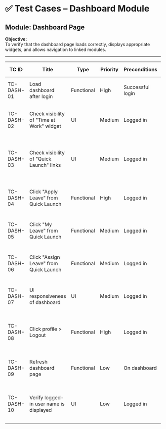 # ✅ Test Cases – Dashboard Module

## Module: Dashboard Page

**Objective:**  
To verify that the dashboard page loads correctly, displays appropriate widgets, and allows navigation to linked modules.

---

| TC ID          | Title                                      | Type       | Priority | Preconditions         | Test Steps                                                                                 | Expected Result                                       |
|----------------|--------------------------------------------|------------|----------|------------------------|--------------------------------------------------------------------------------------------|--------------------------------------------------------|
| TC-DASH-01     | Load dashboard after login                 | Functional | High     | Successful login       | 1. Log in using valid credentials                                                          | Dashboard page loads with widgets                     |
| TC-DASH-02     | Check visibility of "Time at Work" widget  | UI         | Medium   | Logged in              | 1. Locate the "Time at Work" section on dashboard                                          | Widget is visible and structured correctly             |
| TC-DASH-03     | Check visibility of "Quick Launch" links   | UI         | Medium   | Logged in              | 1. Locate "Quick Launch" section                                                           | Buttons like “Assign Leave” and “Apply Leave” are shown |
| TC-DASH-04     | Click "Apply Leave" from Quick Launch      | Functional | High     | Logged in              | 1. Click "Apply Leave" in Quick Launch                                                     | Redirects to Leave Application page                    |
| TC-DASH-05     | Click "My Leave" from Quick Launch         | Functional | Medium   | Logged in              | 1. Click "My Leave" in Quick Launch                                                        | Redirects to My Leave summary page                     |
| TC-DASH-06     | Click "Assign Leave" from Quick Launch     | Functional | Medium   | Logged in              | 1. Click "Assign Leave" in Quick Launch                                                    | Redirects to Assign Leave page                         |
| TC-DASH-07     | UI responsiveness of dashboard             | UI         | Medium   | Logged in              | 1. Resize browser window                                                                   | Layout adjusts properly across sizes                   |
| TC-DASH-08     | Click profile > Logout                     | Functional | High     | Logged in              | 1. Click profile icon on top right<br>2. Click Logout                                      | Redirects to login screen                             |
| TC-DASH-09     | Refresh dashboard page                     | Functional | Low      | On dashboard           | 1. Press F5 or refresh page                                                                | Page reloads and retains correct UI state              |
| TC-DASH-10     | Verify logged-in user name is displayed    | UI         | Low      | Logged in              | 1. Observe the user profile name in top right                                              | Displays “Paul Collings” or current demo admin         |
